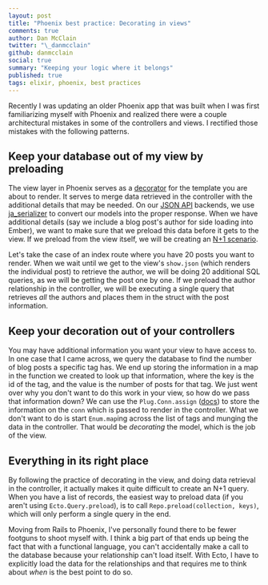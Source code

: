 ```yaml
---
layout: post
title: "Phoenix best practice: Decorating in views"
comments: true
author: Dan McClain
twitter: "\_danmcclain"
github: danmcclain
social: true
summary: "Keeping your logic where it belongs"
published: true
tags: elixir, phoenix, best practices
---
```


Recently I was updating an older Phoenix app that was built when I was
first familiarizing myself with Phoenix and realized there were a couple
architectural mistakes in some of the controllers and views. I rectified
those mistakes with the following patterns.

## Keep your database out of my view by preloading

The view layer in Phoenix serves as a [decorator][decorator-pattern] for
the template you are about to render. It serves to merge data retrieved
in the controller with the additional details that may be needed. On our
[JSON API][json-api] backends, we use [ja_serializer][ja_serializer] to
convert our models into the proper response. When we have additional
details (say we include a blog post's author for side loading into
Ember), we  want to make sure that we preload this data before it gets
to the view. If we preload from the view itself, we will be creating an
[N+1 scenario][nplusone].

Let's take the case of an index route where you have 20 posts you want
to render. When we wait until we get to the view's `show.json` (which
renders the individual post) to retrieve the author, we will be doing 20
additional SQL queries, as we will be getting the post one by one. If we
preload the author relationship in the controller, we will be executing
a single query that retrieves *all* the authors and places them in the
struct with the post information.

## Keep your decoration out of your controllers

You may have additional information you want your view to have access
to. In one case that I came across, we query the database to find the
number of blog posts a specific tag has. We end up storing the
information in a map in the function we created to look up that
information, where the key is the id of the tag, and the value is the
number of posts for that tag. We just went over why you don't want to do
this work in your view, so how do we pass that information down? We can
use the `Plug.Conn.assign` ([docs][assign-docs]) to store the
information on the `conn` which is passed to render in the controller.
What we don't want to do is start `Enum.map`ing across the list of tags
and munging the data in the controller. That would be *decorating* the
model, which is the job of the view.

## Everything in its right place

By following the practice of decorating in the view, and doing data
retrieval in the controller, it actually makes it quite difficult to
create an N+1 query. When you have a list of records, the easiest way to
preload data (if you aren't using `Ecto.Query.preload`), is to call
`Repo.preload(collection, keys)`, which will only perform a single query
in the end.

Moving from Rails to Phoenix, I've personally found there to be fewer
footguns to shoot myself with. I think a big part of that ends up being
the fact that with a functional language, you can't accidentally make a
call to the database because your relationship can't load itself. With
Ecto, I have to explicitly load the data for the relationships and that
requires me to think about *when* is the best point to do so.

[decorator-pattern]: https://en.wikipedia.org/wiki/Decorator_pattern
[json-api]: http://jsonapi.org/
[ja_serializer]: https://github.com/AgilionApps/ja_serializer
[nplusone]: http://stackoverflow.com/a/97253
[assign-docs]: http://hexdocs.pm/plug/Plug.Conn.html#assign/3
